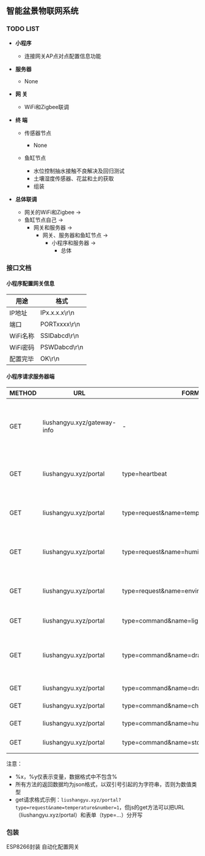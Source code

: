 ## 智能盆景物联网系统
### TODO LIST
+ **小程序**
	+ 连接网关AP点对点配置信息功能
+ **服务器**
	+ None

+ **网  关**
	+ WiFi和Zigbee联调

+ **终  端**
	+ 传感器节点
		+ None

	+ 鱼缸节点
		+ 水位控制抽水接触不良解决及回归测试
		+ 土壤湿度传感器、花盆和土的获取
		+ 组装

+ **总体联调**
	+ 网关的WiFi和Zigbee ->
	+ 鱼缸节点自己 ->
		+ 网关和服务器 ->
			+ 网关、服务器和鱼缸节点 ->
				+ 小程序和服务器 ->
					+ 总体

### 接口文档
#### 小程序配置网关信息
|用途|格式|
|----|----|
|IP地址|IPx.x.x.x\r\n|
|端口|PORTxxxx\r\n|
|WiFi名称|SSIDabcd\r\n|
|WiFi密码|PSWDabcd\r\n|
|配置完毕|OK\r\n|
#### 小程序请求服务器端
|METHOD|URL|FORM|BACK|NOTE|
|---|---|---|---|---|
|GET|liushangyu.xyz/gateway-info|-|{ip:"x.x.x.x",port:xxxx}|获取网关socket未连接返回空值|
|GET|liushangyu.xyz/portal|type=heartbeat|{"type":"received"}|发送心跳包检测连接活性|
|GET|liushangyu.xyz/portal|type=request&name=temperature&number=%x|{"type":"response","name": "temperature","number": %x,"result": %y}|获取%x号传感器温度|
|GET|liushangyu.xyz/portal|type=request&name=humidity&number=%x|{"type":"response","name": "humidity","number": %x,"result": %y}|获取%x号传感器湿度|
|GET|liushangyu.xyz/portal|type=request&name=environment|{'name': 'environment', 'data': {'humidity': [[2, 33], [0, 24], [1, 14]], 'temperature': [[0, 23], [2, 22], [1, 6]]}, 'type': 'response'}|一次请求所有传感器数据|
|GET|liushangyu.xyz/portal|type=command&name=light-on|{"type":"command","name":"light-on","back": "OK"}|开鱼缸LED灯|
|GET|liushangyu.xyz/portal|type=command&name=drain-water|{"type":"command","name":"drain-water","back": "OK"}|排水模式：将会屏蔽水位传感器|
|GET|liushangyu.xyz/portal|type=command&name=draw-water|{"type":"command","name":"draw-water","back": "OK"}|抽水|
|GET|liushangyu.xyz/portal|type=command&name=change-water|{"type":"command","name":"change-water","back": "OK"}|换水|
|GET|liushangyu.xyz/portal|type=command&name=humidify|{"type":"command","name":"humidify","back": "OK"}|加湿|
|GET|liushangyu.xyz/portal|type=command&name=stop-humidify|{"type":"command","name":"stop-humidify","back": "OK"}|停止加湿|

注意：
+ %x，%y仅表示变量，数据格式中不包含%
+ 所有方法的返回数据均为json格式，以双引号引起的为字符串，否则为数值类型
+ get请求格式示例：`liushangyu.xyz/portal?type=request&name=temperature&number=1`，但js的get方法可以把URL（liushangyu.xyz/portal）和表单（type=...）分开写

### 包装
ESP8266封装
自动化配置网关
